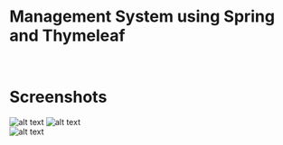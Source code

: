 # Management System using Spring and Thymeleaf
<br/>

# Screenshots

![alt text](https://github.com/egekaplan/studentmanagementspring/blob/main/JPEGFiles/createStudent.png)
![alt text](https://github.com/egekaplan/studentmanagementspring/blob/main/JPEGFiles/studentList.png)<br/>
![alt text](https://github.com/egekaplan/studentmanagementspring/blob/main/JPEGFiles/updateStudent.png)